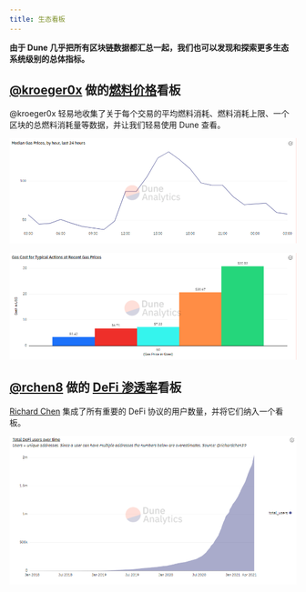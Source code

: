 ```yaml
---
title: 生态看板
---
```


**由于 Dune 几乎把所有区块链数据都汇总一起，我们也可以发现和探索更多生态系统级别的总体指标。**

## [@kroeger0x](https://dune.com/kroeger0x) 做的[燃料价格](https://dune.com/kroeger0x/gas-prices)看板 

@kroeger0x 轻易地收集了关于每个交易的平均燃料消耗、燃料消耗上限、一个区块的总燃料消耗量等数据，并让我们轻易使用 Dune 查看。

![Kroeger gas 1](images/kroeger-gas-1.png)

![Kroeger gas 2](images/kroeger-gas-2.png)

## [@rchen8](https://dune.com/rchen8) 做的 [DeFi 渗透率](https://dune.com/rchen8/defi-users-over-time)看板

[Richard Chen](https://twitter.com/richardchen39) 集成了所有重要的 DeFi 协议的用户数量，并将它们纳入一个看板。

![rchen DeFi](images/rchen-defi.png)